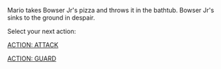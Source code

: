 Mario takes Bowser Jr's pizza and throws it in the bathtub. Bowser Jr's sinks to the ground in despair. 

Select your next action:  

[ACTION: ATTACK](../act3/attack3.md)

[ACTION: GUARD](../act3/guard3.md)